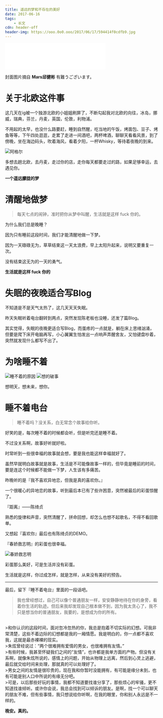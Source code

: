 ```yaml
---
title: 遥远的梦和不存在的美好
date: 2017-06-16
tags:
	- 长文
cdn: header-off
header-img: https://ooo.0o0.ooo/2017/06/17/594414f0cdfb9.jpg
---
```


<iframe frameborder="no" border="0" marginwidth="0" marginheight="0" width=330 height=86 src="//music.163.com/outchain/player?type=2&id=209118&auto=1&height=66"></iframe>

封面图片摘自 **Mars邱健彬**  有難うございます。

# 关于北欧这件事

这几天在ig被一个独游北欧的小姐姐刷屏了，不断勾起我对北欧的向往，冰岛，挪威，瑞典，芬兰，丹麦，英国，伦敦，利物浦。

不用起的太早，也没什么路要赶，睡到自然醒，吃当地的午饭，烤面包、豆子、烤鱼等等，下午四处逛逛，走累了走进一间酒吧，两杯啤酒，聊聊天看看风景，到了傍晚，坐在海边码头，吹着海风，看着夕阳，一杯Whisky，等待着夜晚的到来。

![阿格尔](https://ooo.0o0.ooo/2017/06/17/594415bd7291a.png)

多想去趟北欧，去丹麦，走过你的店，走你每天都要走过的路，如果足够幸运，去遇见你。

**一个遥远朦胧的梦**

<!--more-->

# 清醒地做梦

>每天七点的闹钟，准时把你从梦中叫醒，生活就是这样 fuck 你的。

为什么我们总是晚睡？

因为只有睡前这段时间，我们才能清醒地做一下梦。

因为一天碌碌无为，草草结束这一天太浪费，早上太阳升起来，说明又要重复一次。

没有结束这无为的一天的勇气。

**生活就是这样 fuck 你的**

# 失眠的夜晚适合写Blog

不知道是不是天气太热了，这几天天天失眠。

昨天失眠听着电台翻转到两点，突然发现陈老板也没睡，还发了篇Blog。

其实觉得，失眠的夜晚更适合写Blog，而蛋疼的一点就是，躺在床上思绪汹涌，但要是爬下床开电脑再写，小心翼翼生怕发出一点响声弄醒舍友，又怕键盘吵着，突然就发现什么都写不出了。

# 为啥睡不着

![睡不着的原因](https://ooo.0o0.ooo/2017/06/17/594409f2a8390.jpg)
![想的破事](https://ooo.0o0.ooo/2017/06/17/594409f2bd80c.jpg)

想明天，想未来，想你。

# 睡不着电台

>睡不着吗？没关系，白无常念个故事给你听。

好笑的是，每次睡不着的时候都会听，但是听完还是睡不着。

不过没关系啊，故事好听就好啦。

时常听到一些很幸福的故事就会想，要是我也能这样幸福就好了。

虽然早就明白故事就是故事，生活是不可能像故事一样的，但毕竟是睡前的时间，要是连这个时候都不能做一下梦，人生该有多痛苦。

昨晚听的是『我不喜欢异地恋，但我是真的喜欢你。』

一个很暖心的异地恋的故事，听到最后本已有了些许困意，突然被最后的彩蛋惊醒了。

『距离』——陈绮贞

熟悉的旋律和声音，突然清醒了，拼命回想，却怎么也想不起歌名，不得不看回歌单。

又想起『喜欢你』最后也有陈绮贞的DEMO。

『春娇救志明』的彩蛋也很幸福。

![春娇救志明](https://ooo.0o0.ooo/2017/06/17/59440f74aeb42.png)

彩蛋那么美好，可是生活并没有彩蛋。

生活就是这样，你过成怎样，就是怎样，从来没有美好的预告。
***

最后，留下『睡不着电台』里面的一段话吧。

>我也曾经想过，自己可以像个普通朋友一样，安安静静地待在你的身旁，看着你生活的轨迹。但后来我却发现自己根本做不到，因为我太贪心了，我不只是想当你的普通朋友，我要的，是想成为你的所有。
<br>
>和你认识的这段时间，面对忽冷忽热的你，我总是抱着不切实际的幻想。可我非常清楚，这些不着边际的幻想都是我的一厢情愿。我是明白的，你一点都不喜欢我，这就是最赤裸裸的现实。
<br>
>朱炫曾经说过：“两个很难拥有爱情的男女，也很难拥有友情。”
<br>
>有些时候，我甚至怀疑我们之间的“友情”，也许都是我单方面的产物。但没有关系啊，就像朱炫所说的，感情上的问题，开始从物理上远离，然后到心灵上逃避，最后就交给时间来处理，那就真的可以处理好了。
<br>
>男女之间的友情是很珍贵的，现在我和你暂时没能拥有，有可能是缘分未到，也有可能是别人口中所说的有缘无分吧。
<br>
>可是，以后那些好玩的事情，我都不知道要找谁分享了，那些烦心的牢骚，更不知道找谁倾听。或许你会说，我总会找到可以倾诉的朋友。是啊，找一个可以聊天的朋友不难，但有些事情，我只想说给你听啊，在我的眼里，你和别人永远是不一样的。

**晚安。真的。**